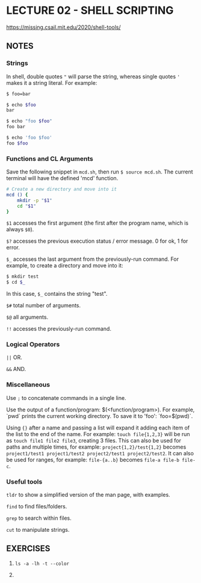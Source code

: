 # LECTURE 02 -  SHELL SCRIPTING

https://missing.csail.mit.edu/2020/shell-tools/

## NOTES

### Strings

In shell,  double quotes `"` will parse the string, whereas single quotes `'` makes it a string literal. For example:

``` bash
$ foo=bar

$ echo $foo
bar

$ echo "foo $foo"
foo bar

$ echo 'foo $foo'
foo $foo
```

### Functions and CL Arguments

Save the following snippet in `mcd.sh`, then run `$ source mcd.sh`. The current terminal will have the defined 'mcd' function.

``` bash
# Create a new directory and move into it
mcd () {
    mkdir -p "$1"
    cd "$1"
}
```

`$1` accesses the first argument (the first after the program name, which is always `$0`).

`$?` accesses the previous execution status / error message. 0 for ok, 1 for error.

`$_` accesses the last argument from the previously-run command. For example, to create a directory and move into it:

``` bash
$ mkdir test
$ cd $_
```

In this case, `$_` contains the string "test".

`$#` total number of arguments.

`$@` all arguments.

`!!` accesses the previously-run command.

### Logical Operators

`||` OR.

`&&` AND.

### Miscellaneous

Use `;` to concatenate commands in a single line.

Use the output of a function/program: $(<function/program>). For example, `pwd` prints the current working directory. To save it to 'foo': `foo=$(pwd)`.

Using `{}` after a name and passing a list will expand it adding each item of the list to the end of the name. For example: `touch file{1,2,3}` will be run as `touch file1 file2 file3`, creating 3 files. This can also be used for paths and multiple times, for example: `project{1,2}/test{1,2}` becomes `project1/test1 project1/test2 project2/test1 project2/test2`. It can also be used for ranges, for example: `file-{a..b}` becomes `file-a file-b file-c`.

### Useful tools

`tldr` to show a simplified version of the man page, with examples.

`find` to find files/folders.

`grep` to search within files.

`cut` to manipulate strings.

## EXERCISES

1. `ls -a -lh -t --color`

2. 